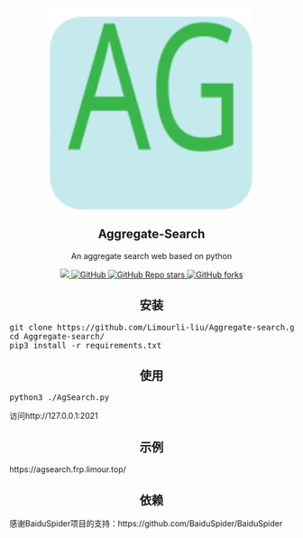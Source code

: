<div align="center">
<img src="https://raw.githubusercontent.com/Limourli-liu/Aggregate-search/7c4a1264490318e93d018baad6e5a46b1b059e7b/static/img/favicon.svg" width="360px" align="center" />
</div>
<h2 align="center">Aggregate-Search</h2>
<p align="center">An aggregate search web based on python</p>
<p align="center">
    <a href="https://www.python.org/" rel="nofollow">
        <img src="https://img.shields.io/badge/Made%20with-Python-1f425f.svg" style="max-width:100%;">
    </a>
    <a href="https://github.com/Limourli-liu/Aggregate-search/blob/master/LICENSE">
        <img alt="GitHub" src="https://img.shields.io/github/license/Limourli-liu/Aggregate-search" style="max-width:100%;">
    </a>
    <a href="https://github.com/Limourli-liu/Aggregate-search/stargazers">
        <img alt="GitHub Repo stars" src="https://img.shields.io/github/stars/Limourli-liu/Aggregate-search" style="max-width:100%;">
    </a>
    <a href="https://github.com/Limourli-liu/Aggregate-search/network/members">
        <img alt="GitHub forks" src="https://img.shields.io/github/forks/Limourli-liu/Aggregate-search" style="max-width:100%;">
    </a>
</p>
<h2 align="center">安装</h2>
<pre class="bash hljs">
git clone https://github.com/Limourli-liu/Aggregate-search.git
cd Aggregate-search/
pip3 install -r requirements.txt
</pre>
<h2 align="center">使用</h2>
<pre class="bash hljs">
python3 ./AgSearch.py
</pre>

访问http://127.0.0.1:2021

<h2 align="center">示例</h2>
https://agsearch.frp.limour.top/

<h2 align="center">依赖</h2>
感谢BaiduSpider项目的支持：https://github.com/BaiduSpider/BaiduSpider

